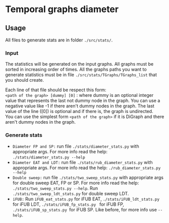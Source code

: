# Temporal graphs diameter
## Usage
All files to generate stats are in folder `./src/stats/`. 

### Input
The statistics will be generated on the input graphs. All graphs must be sorted in increasing order of times. All the graphs paths you want to generate statistics must be in file `./src/stats/TGraphs/TGraphs_list` that you should create.

Each line of that file should be respect this form:\
`<path of the graph> [dummy] [0]` : where dummy is an optional integer value that represents the last not dummy node in the graph. You can use a negative value like -1 if there aren't dummy nodes in the graph. The last value of the line ([0]) is optional and if there is, the graph is undirected.\
You can use the simplest form `<path of the graph>` if it is DiGraph and there aren't dummy nodes in the graph.

### Generate stats
- `Diameter FP and SP:` run file `./stats/diameter_stats.py` with appropriate args. For more info read the help: `./stats/diameter_stats.py --help`
- `Diameter EAT and LDT:` run file `./stats/rub_diameter_stats.py` with appropriate args. For more info read the help: `./rub_diameter_stats.py --help`
- `Double sweep:` run file `./stats/two_sweep_stats.py` with appropriate args for double sweep EAT, FP or SP. For more info read the help: `./stats/two_sweep_stats.py --help`. Run `./stats/two_sweep_ldt_stats.py` for double sweep LDT.
- `iFUB:` Run `iFUB_eat_stats.py` for iFUB EAT, `./stats/iFUB_ldt_stats.py ` for iFUB LDT, `./stats/iFUB_fp_stats.py ` for iFUB FP, `./stats/iFUB_sp_stats.py `for iFUB SP. Like before, for more info use `-- help`.
